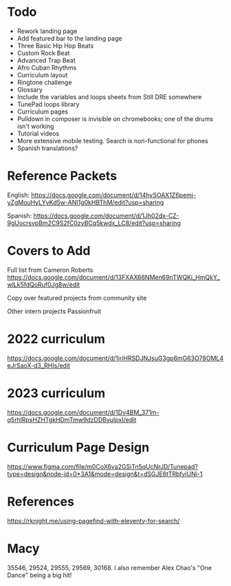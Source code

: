 
# Todo
* Rework landing page
* Add featured bar to the landing page
* Three Basic Hip Hop Beats
* Custom Rock Beat
* Advanced Trap Beat
* Afro Cuban Rhythms
* Curriculum layout
* Ringtone challenge
* Glossary
* Include the variables and loops sheets from Still DRE somewhere
* TunePad loops library
* Curriculum pages
* Pulldown in composer is invisible on chromebooks; one of the drums isn't working
* Tutorial videos
* More extensive mobile testing. Search is non-functional for phones
* Spanish translations?

# Reference Packets

English: https://docs.google.com/document/d/14hySOAX1Z6pemj-yZgMouHyLYvKd5w-ANI1g0kHBThM/edit?usp=sharing

Spanish: https://docs.google.com/document/d/1Jh02dx-CZ-9gUocrsvpBm2C9S2fC0zyBCq5kwdx_LC8/edit?usp=sharing

# Covers to Add
Full list from Cameron Roberts
https://docs.google.com/document/d/13FXAX66NMen69nTWQKj_HmQkY_wlLk5fdQoRuf0Jg8w/edit

Copy over featured projects from community site


Other intern projects
Passionfruit

# 2022 curriculum
https://docs.google.com/document/d/1jriHRSDJNJsuG3gp6mG63O78OML4eJrSaoX-d3_RHIs/edit

# 2023 curriculum
https://docs.google.com/document/d/1Dv4BM_371m-q5rhlRpsHZHTgkHDmTmw9dzDDByuIpxI/edit

# Curriculum Page Design
https://www.figma.com/file/m0CoX6va2GSiTn5qUcNrJD/Tunepad?type=design&node-id=0*3A1&mode=design&t=dSGJE6tTRbfyiUNi-1

# References
https://rknight.me/using-pagefind-with-eleventy-for-search/

# Macy
35546, 29524, 29555, 29569, 30168. I also remember Alex Chao's "One Dance" being a big hit!